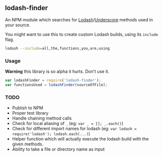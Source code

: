 ## lodash-finder


An NPM module which searches for [Lodash][lodash]/[Underscore][underscore] methods used in your source.

You might want to use this to create custom Lodash builds, using its `include` flag.

```bash
lodash --include=all,the,functions,you,are,using
```

### Usage

**Warning** this library is so alpha it hurts. Don't use it.

```javascript
var lodashFinder = require('lodash-finder');
var functionsUsed = lodashFinder(sourceOfFile);
```

### TODO

- Publish to NPM
- Proper test library
- Handle chaining method calls
- Check for local aliasing of `_` (eg: `var _ = []; _.each()`)
- Check for different import names for lodash (eg: `var lodash = require('lodash'); lodash.each(...)`)
- Helper function which will actually execute the lodash build with the given methods.
- Ability to take a file or directory name as input

[lodash]: https://github.com/lodash/lodash
[underscore]: https://github.com/jashkenas/underscore

